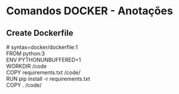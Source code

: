 # Comandos DOCKER - Anotações

## Create Dockerfile
\# syntax=docker/dockerfile:1 \
FROM python:3 \
ENV PYTHONUNBUFFERED=1\
WORKDIR /code\
COPY requirements.txt /code/\
RUN pip install -r requirements.txt\
COPY . /code/


